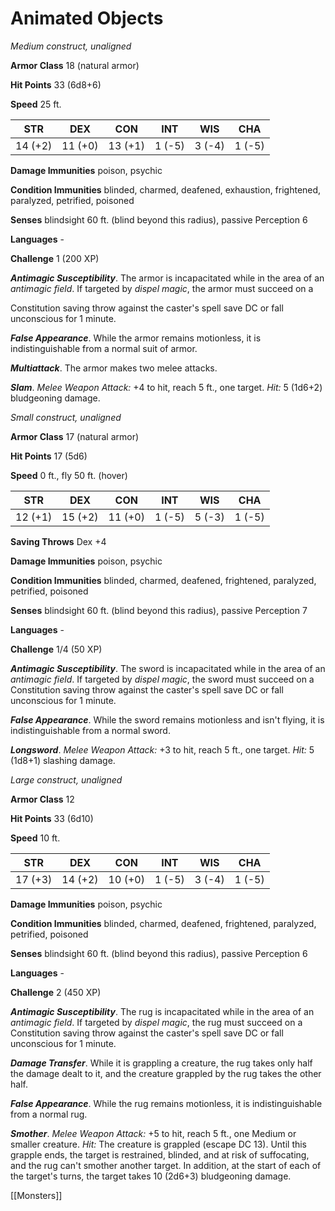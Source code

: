 # Animated Objects


*Medium construct, unaligned*

**Armor Class** 18 (natural armor)

**Hit Points** 33 (6d8+6)

**Speed** 25 ft.

| STR     | DEX     | CON     | INT    | WIS    | CHA    |
|---------|---------|---------|--------|--------|--------|
| 14 (+2) | 11 (+0) | 13 (+1) | 1 (-5) | 3 (-4) | 1 (-5) |

**Damage Immunities** poison, psychic

**Condition Immunities** blinded, charmed, deafened, exhaustion, frightened, paralyzed, petrified, poisoned

**Senses** blindsight 60 ft. (blind beyond this radius), passive Perception 6

**Languages** -

**Challenge** 1 (200 XP)

***Antimagic Susceptibility***. The armor is incapacitated while in the area of an *antimagic field*. If targeted by *dispel magic*, the armor must succeed on a

Constitution saving throw against the caster's spell save DC or fall unconscious for 1 minute.

***False Appearance***. While the armor remains motionless, it is indistinguishable from a normal suit of armor.


***Multiattack***. The armor makes two melee attacks.

***Slam***. *Melee Weapon Attack:* +4 to hit, reach 5 ft., one target. *Hit:* 5 (1d6+2) bludgeoning damage.


*Small construct, unaligned*

**Armor Class** 17 (natural armor)

**Hit Points** 17 (5d6)

**Speed** 0 ft., fly 50 ft. (hover)

| STR     | DEX     | CON     | INT    | WIS    | CHA    |
|---------|---------|---------|--------|--------|--------|
| 12 (+1) | 15 (+2) | 11 (+0) | 1 (-5) | 5 (-3) | 1 (-5) |

**Saving Throws** Dex +4

**Damage Immunities** poison, psychic

**Condition Immunities** blinded, charmed, deafened, frightened, paralyzed, petrified, poisoned

**Senses** blindsight 60 ft. (blind beyond this radius), passive Perception 7

**Languages** -

**Challenge** 1/4 (50 XP)

***Antimagic Susceptibility***. The sword is incapacitated while in the area of an *antimagic field*. If targeted by *dispel magic*, the sword must succeed on a Constitution saving throw against the caster's spell save DC or fall unconscious for 1 minute.

***False Appearance***. While the sword remains motionless and isn't flying, it is indistinguishable from a normal sword.


***Longsword***. *Melee Weapon Attack:* +3 to hit, reach 5 ft., one target. *Hit:* 5 (1d8+1) slashing damage.


*Large construct, unaligned*

**Armor Class** 12

**Hit Points** 33 (6d10)

**Speed** 10 ft.

| STR     | DEX     | CON     | INT    | WIS    | CHA    |
|---------|---------|---------|--------|--------|--------|
| 17 (+3) | 14 (+2) | 10 (+0) | 1 (-5) | 3 (-4) | 1 (-5) |

**Damage Immunities** poison, psychic

**Condition Immunities** blinded, charmed, deafened, frightened, paralyzed, petrified, poisoned

**Senses** blindsight 60 ft. (blind beyond this radius), passive Perception 6

**Languages** -

**Challenge** 2 (450 XP)

***Antimagic Susceptibility***. The rug is incapacitated while in the area of an *antimagic field*. If targeted by *dispel magic*, the rug must succeed on a Constitution saving throw against the caster's spell save DC or fall unconscious for 1 minute.

***Damage Transfer***. While it is grappling a creature, the rug takes only half the damage dealt to it, and the creature grappled by the rug takes the other half.

***False Appearance***. While the rug remains motionless, it is indistinguishable from a normal rug.


***Smother***. *Melee Weapon Attack:* +5 to hit, reach 5 ft., one Medium or smaller creature. *Hit:* The creature is grappled (escape DC 13). Until this grapple ends, the target is restrained, blinded, and at risk of suffocating, and the rug can't smother another target. In addition, at the start of each of the target's turns, the target takes 10 (2d6+3) bludgeoning damage.


[[Monsters]]